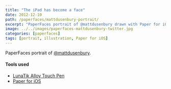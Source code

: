 ```yaml
---
title: "The iPad has become a face"
date: 2012-12-10
path: /paperfaces/mattdusenbury-portrait/
excerpt: "PaperFaces portrait of @mattdusenbury drawn with Paper for iOS on an iPad."
image: ../../images/paperfaces-mattdusenbury-twitter.jpg
categories: [paperfaces]
tags: [portrait, illustration, Paper for iOS]
---
```


PaperFaces portrait of [@mattdusenbury](https://twitter.com/mattdusenbury).

#### Tools used

- [LunaTik Alloy Touch Pen](https://www.amazon.com/gp/product/B00821TR7G/ref=as_li_ss_tl?ie=UTF8&tag=mademist-20&linkCode=as2&camp=1789&creative=390957&creativeASIN=B00821TR7G)
- [Paper for iOS](https://paper.bywetransfer.com/)
